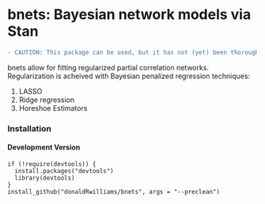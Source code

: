 # bnets: Bayesian network models via Stan
```diff
- CAUTION: This package can be used, but it has not (yet) been thoroughly tested for accuracy or compatability with all functions. \n While caution is warranted at this time, experienced users can certainly look at the code and compare estimates to other network packages. Feedback is welcome and greatly appreciated!
```

bnets allow for fitting regularized partial correlation networks. Regularization is acheived with Bayesian penalized regression techniques:

1. LASSO
2. Ridge regression
3. Horeshoe Estimators

### Installation
#### Development Version

```{r}
if (!require(devtools)) {
  install.packages("devtools")
  library(devtools)
}
install_github("donaldRwilliams/bnets", args = "--preclean")
```
